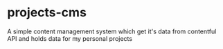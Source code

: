 # projects-cms
A simple content management system which get it's data from contentful API and holds data for my personal projects
